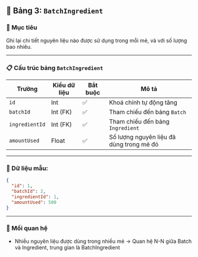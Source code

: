 ## 🧮 Bảng 3: `BatchIngredient`

###  🎯 Mục tiêu
Ghi lại chi tiết nguyên liệu nào được sử dụng trong mỗi mẻ, và với số lượng bao nhiêu.

___
### 📋 Cấu trúc bảng `BatchIngredient`
| Trường         | Kiểu dữ liệu | Bắt buộc | Mô tả                                    |
| -------------- | ------------ | -------- | ---------------------------------------- |
| `id`           | Int          | ✅        | Khoá chính tự động tăng                  |
| `batchId`      | Int (FK)     | ✅        | Tham chiếu đến bảng `Batch`              |
| `ingredientId` | Int (FK)     | ✅        | Tham chiếu đến bảng `Ingredient`         |
| `amountUsed`   | Float        | ✅        | Số lượng nguyên liệu đã dùng trong mẻ đó |

___

### 🧪 Dữ liệu mẫu:
```json
{
  "id": 1,
  "batchId": 2,
  "ingredientId": 1,
  "amountUsed": 500
}

```
___

### 🔁 Mối quan hệ
- Nhiều nguyên liệu được dùng trong nhiều mẻ
→ Quan hệ N-N giữa Batch và Ingredient, trung gian là BatchIngredient
